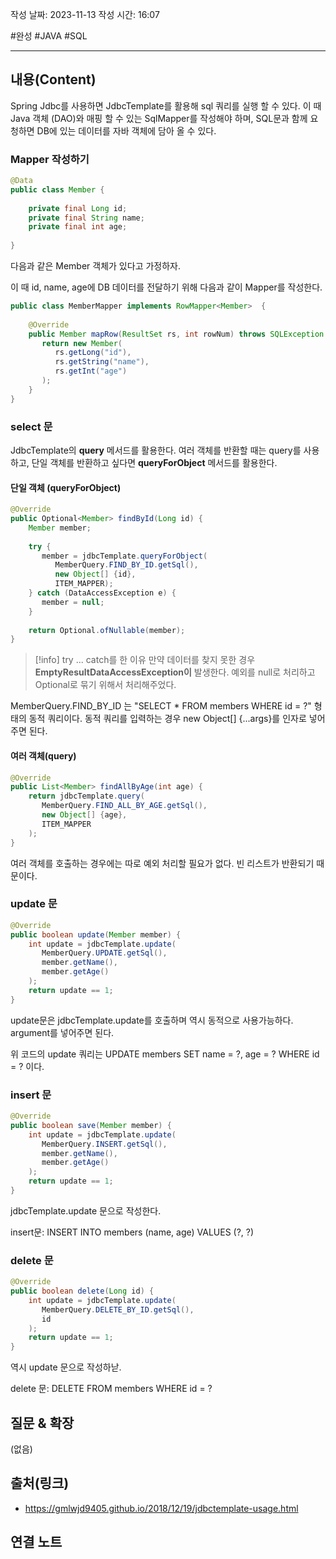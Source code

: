작성 날짜: 2023-11-13
작성 시간: 16:07

 #완성 #JAVA #SQL 

----
## 내용(Content)

Spring Jdbc를 사용하면 JdbcTemplate를 활용해 sql 쿼리를 실행 할 수 있다. 이 때 Java 객체 (DAO)와 매핑 할 수 있는 SqlMapper를 작성해야 하며, SQL문과 함께 요청하면 DB에 있는 데이터를 자바 객체에 담아 올 수 있다.


### Mapper 작성하기

```java
@Data  
public class Member {  
  
    private final Long id;  
    private final String name;  
    private final int age;  
  
}
```

다음과 같은 Member 객체가 있다고 가정하자. 

이 때 id, name, age에 DB 데이터를 전달하기 위해 다음과 같이 Mapper를 작성한다.

```java
public class MemberMapper implements RowMapper<Member>  {  
  
    @Override  
    public Member mapRow(ResultSet rs, int rowNum) throws SQLException {  
       return new Member(  
          rs.getLong("id"),  
          rs.getString("name"),  
          rs.getInt("age")  
       );  
    }  
}
```

### select 문

JdbcTemplate의 **query** 메서드를 활용한다.  여러 객체를 반환할 때는 query를 사용하고, 단일 객체를 반환하고 싶다면 **queryForObject** 메서드를 활용한다.

#### 단일 객체 (queryForObject)
```java
@Override  
public Optional<Member> findById(Long id) {  
    Member member;  
  
    try {  
       member = jdbcTemplate.queryForObject(  
          MemberQuery.FIND_BY_ID.getSql(),  
          new Object[] {id},  
          ITEM_MAPPER);  
    } catch (DataAccessException e) {  
       member = null;  
    }  
  
    return Optional.ofNullable(member);  
}
```

>[!info] try ... catch를 한 이유
>만약 데이터를 찾지 못한 경우 **EmptyResultDataAccessException이** 발생한다.  예외를 null로 처리하고 Optional로 묶기 위해서 처리해주었다.

MemberQuery.FIND_BY_ID 는 "SELECT * FROM members WHERE id = ?" 형태의 동적 쿼리이다.
동적 쿼리를 입력하는 경우 new Object[] {...args}를 인자로 넣어주면 된다. 

#### 여러 객체(query)
```java
@Override  
public List<Member> findAllByAge(int age) {  
    return jdbcTemplate.query(  
       MemberQuery.FIND_ALL_BY_AGE.getSql(),  
       new Object[] {age},  
       ITEM_MAPPER  
    );  
}
```

여러 객체를 호출하는 경우에는 따로 예외 처리할 필요가 없다. 빈 리스트가 반환되기 때문이다.

### update 문

```java
@Override  
public boolean update(Member member) {  
    int update = jdbcTemplate.update(  
       MemberQuery.UPDATE.getSql(),  
       member.getName(),  
       member.getAge()  
    );  
    return update == 1;  
}
```

update문은 jdbcTemplate.update를 호출하며 역시 동적으로 사용가능하다. argument를 넣어주면 된다.

위 코드의 update 쿼리는 UPDATE members SET name = ?, age = ? WHERE id = ? 이다.

### insert 문

```java
@Override  
public boolean save(Member member) {  
    int update = jdbcTemplate.update(  
       MemberQuery.INSERT.getSql(),  
       member.getName(),  
       member.getAge()  
    );  
    return update == 1;  
}
```

jdbcTemplate.update 문으로 작성한다.

insert문: INSERT INTO members (name, age) VALUES (?, ?)


### delete 문

```java
@Override  
public boolean delete(Long id) {  
    int update = jdbcTemplate.update(  
       MemberQuery.DELETE_BY_ID.getSql(),  
       id  
    );  
    return update == 1;  
}
```

역시 update 문으로 작성하낟.

delete 문: DELETE FROM members WHERE id = ?
## 질문 & 확장

(없음)

## 출처(링크)
- https://gmlwjd9405.github.io/2018/12/19/jdbctemplate-usage.html

## 연결 노트










